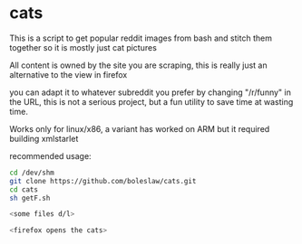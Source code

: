 cats
====
This is a script to get popular reddit images from bash and stitch them together so it is mostly just cat pictures

All content is owned by the site you are scraping, this is really just an alternative to the view in firefox

you can adapt it to whatever subreddit you prefer by changing "/r/funny" in the URL, this is not a serious project, but a fun utility to save time at wasting time.

Works only for linux/x86, a variant has worked on ARM but it required building xmlstarlet

recommended usage:

```sh
cd /dev/shm
git clone https://github.com/boleslaw/cats.git
cd cats
sh getF.sh

<some files d/l>

<firefox opens the cats>
```
